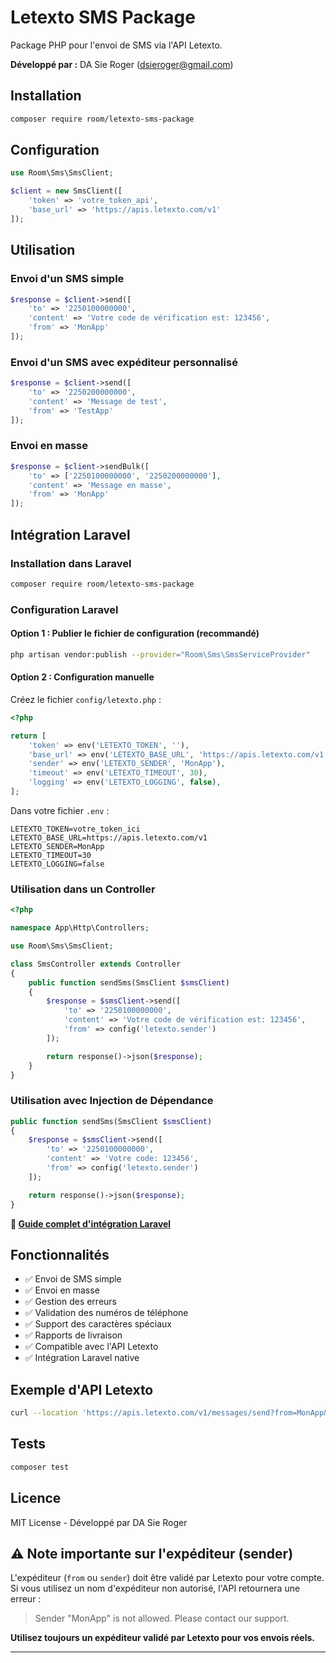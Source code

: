 # Letexto SMS Package

Package PHP pour l'envoi de SMS via l'API Letexto.

**Développé par :** DA Sie Roger (dsieroger@gmail.com)

## Installation

```bash
composer require room/letexto-sms-package
```

## Configuration

```php
use Room\Sms\SmsClient;

$client = new SmsClient([
    'token' => 'votre_token_api',
    'base_url' => 'https://apis.letexto.com/v1'
]);
```

## Utilisation

### Envoi d'un SMS simple

```php
$response = $client->send([
    'to' => '2250100000000',
    'content' => 'Votre code de vérification est: 123456',
    'from' => 'MonApp'
]);
```

### Envoi d'un SMS avec expéditeur personnalisé

```php
$response = $client->send([
    'to' => '2250200000000',
    'content' => 'Message de test',
    'from' => 'TestApp'
]);
```

### Envoi en masse

```php
$response = $client->sendBulk([
    'to' => ['2250100000000', '2250200000000'],
    'content' => 'Message en masse',
    'from' => 'MonApp'
]);
```

## Intégration Laravel

### Installation dans Laravel

```bash
composer require room/letexto-sms-package
```

### Configuration Laravel

#### Option 1 : Publier le fichier de configuration (recommandé)

```bash
php artisan vendor:publish --provider="Room\Sms\SmsServiceProvider"
```

#### Option 2 : Configuration manuelle

Créez le fichier `config/letexto.php` :

```php
<?php

return [
    'token' => env('LETEXTO_TOKEN', ''),
    'base_url' => env('LETEXTO_BASE_URL', 'https://apis.letexto.com/v1'),
    'sender' => env('LETEXTO_SENDER', 'MonApp'),
    'timeout' => env('LETEXTO_TIMEOUT', 30),
    'logging' => env('LETEXTO_LOGGING', false),
];
```

Dans votre fichier `.env` :

```env
LETEXTO_TOKEN=votre_token_ici
LETEXTO_BASE_URL=https://apis.letexto.com/v1
LETEXTO_SENDER=MonApp
LETEXTO_TIMEOUT=30
LETEXTO_LOGGING=false
```

### Utilisation dans un Controller

```php
<?php

namespace App\Http\Controllers;

use Room\Sms\SmsClient;

class SmsController extends Controller
{
    public function sendSms(SmsClient $smsClient)
    {
        $response = $smsClient->send([
            'to' => '2250100000000',
            'content' => 'Votre code de vérification est: 123456',
            'from' => config('letexto.sender')
        ]);

        return response()->json($response);
    }
}
```

### Utilisation avec Injection de Dépendance

```php
public function sendSms(SmsClient $smsClient)
{
    $response = $smsClient->send([
        'to' => '2250100000000',
        'content' => 'Votre code: 123456',
        'from' => config('letexto.sender')
    ]);

    return response()->json($response);
}
```

**📖 [Guide complet d'intégration Laravel](docs/laravel-integration.md)**

## Fonctionnalités

- ✅ Envoi de SMS simple
- ✅ Envoi en masse
- ✅ Gestion des erreurs
- ✅ Validation des numéros de téléphone
- ✅ Support des caractères spéciaux
- ✅ Rapports de livraison
- ✅ Compatible avec l'API Letexto
- ✅ Intégration Laravel native

## Exemple d'API Letexto

```bash
curl --location 'https://apis.letexto.com/v1/messages/send?from=MonApp&to=2250100000000&content=Votre%20code%20de%20verification&token=votre_token'
```

## Tests

```bash
composer test
```

## Licence

MIT License - Développé par DA Sie Roger

## ⚠️ Note importante sur l'expéditeur (sender)

L'expéditeur (`from` ou `sender`) doit être validé par Letexto pour votre compte. Si vous utilisez un nom d'expéditeur non autorisé, l'API retournera une erreur :

> Sender "MonApp" is not allowed. Please contact our support.

**Utilisez toujours un expéditeur validé par Letexto pour vos envois réels.**

---
